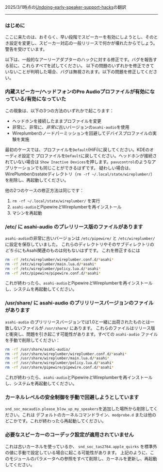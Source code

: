 2025/3/1時点の[Undoing-early-speaker-support-hacks](https://github.com/AsahiLinux/docs/blob/main/docs/Undoing-early-speaker-support-hacks.md)の翻訳

---
### はじめに
ここに来たのは、おそらく、早い段階でスピーカーを有効にしようとし、そのとき設定を変更し、スピーカー対応の一般リリースで何かが壊れたからでしょう。
警告を受けています。

以下は、一般的なアーリーアダプターのハックに対する修正です。バグを報告する前に、これら*すべて*を試してください。
以下の問題のいずれかを修正できていないことが判明した場合、バグは無視されます。以下の問題を修正してください。

### 内蔵スピーカー/ヘッドフォンのPro Audioプロファイルが有効になっている/有効になっていた
この現象は、以下の3つの方法のいずれかで起こります：
* ヘッドホンを接続したままプロファイルを変更
* 非常に、非常に、*非常に*古いバージョンの`asahi-audio`を使用
* Wireplumberのノードパーミッションを回避してデバイスプロファイルの実験を実施

最初のケースでは、プロファイルを`Default`(HiFi)に戻してください。KDEのオーディオ設定で
プロファイルを`Default`に戻してください。ヘッドホンが接続されていない場合は
`Show Inactive Devices`を押します。`pavucontrol`のようなアプリケーションでも同じことができるはずです。
疑わしい場合は、WirePlumberのsstateディレクトリ（`rm -rf ~/.local/state/wireplumber/`）を削除し、再起動してください。

他の2つのケースの修正方法は同じです：
1. `rm -rf ~/.local/state/wireplumber/` を実行
2. `asahi-audio`とPipewire*と*Wireplumberを再インストール
3. マシンを再起動

### /etc/ に asahi-audio のプレリリース版のファイルがあります
`asahi-audio`の非常に古いバージョンは `/etc/pipewire/` と `/etc/wireplumber/` に設定を保存していました。
これらのディレクトリやそのサブディレクトリの*どちら*にもAsahi関連のものは何もないはずです。
これを修正するには 

```sh
rm -rf /etc/wireplumber/wireplumber.conf.d/*asahi*
rm -rf /etc/wireplumber/main.lua.d/*asahi*
rm -rf /etc/wireplumber/policy.lua.d/*asahi*
rm -rf /etc/pipewire/pipewire.conf.d/*asahi*
```

これが終わったら、`asahi-audio`とPipewire*と*Wireplumberを再インストールし、システムを再起動してください。

### /usr/share/ に asahi-audio のプリリリースバージョンのファイルがあります
`asahi-audio` のプリリリースバージョンでは1.0と一緒に出荷されたものとは一致しないファイルが `/usr/share/` にあります。
これらのファイルはリリース版と衝突し、問題を引き起こす可能性があります。すべての `asahi-audio` ファイルを手動で削除してください：

```sh
rm -rf /usr/share/asahi-audio/
rm -rf /usr/share/wireplumber/wireplumber.conf.d/*asahi*
rm -rf /usr/share/wireplumber/main.lua.d/*asahi*
rm -rf /usr/share/wireplumber/policy.lua.d/*asahi*
rm -rf /usr/share/pipewire/pipewire.conf.d/*asahi*
```

これが終わったら、`asahi-audio`とPipewire*と*Wireplumberを再インストールし、システムを再起動してください。

### カーネルレベルの安全制御を手動で回避しようとしています
`snd_soc_macaudio.please_blow_up_my_speakers`を追加した場所から削除してください。これは
デフォルトのカーネルコマンドライン、`modprobe.d` または他のどこかです。これが終わったら再起動してください。

### 必要なスピーカーのコーデック設定が適用されていません
これは古いカーネルを使っているか、 `snd_soc_tas2764.apple_quirks` を標準外の値に手動で設定している場合に起こる可能性があります。
上記のように、このモジュールのパラメータへの参照をすべて削除し、カーネルを更新し、再起動してください。
